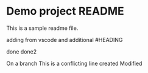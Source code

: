 # Demo project README

This is a sample readme file.

adding from vscode and additional
#HEADING

done
done2

On a branch
This is a conflicting line created
Modified
